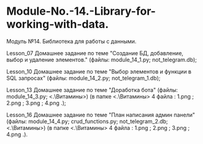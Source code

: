 # Module-No.-14.-Library-for-working-with-data.
Модуль №14. Библиотека для работы с данными.

Lesson_07 Домашнее задание по теме "Создание БД, добавление, выбор и удаление элементов." (файлы: module_14_1.py; not_telegram.db);

Lesson_10 Домашнее задание по теме "Выбор элементов и функции в SQL запросах" (файлы: module_14_2.py; not_telegram_1.db);

Lesson_13 Домашнее задание по теме "Доработка бота" (файлы: module_14_3.py; <.\Витамины>)
          (в папке <.\Витамины> 4 файла : 1.png ; 2.png ; 3.png ; 4.png .);

Lesson_16 Домашнее задание по теме "План написания админ панели"(файлы: module_14_4.py; crud_functions.py; not_telegram_2.db;<.\Витамины>)
          (в папке <.\Витамины> 4 файла : 1.png ; 2.png ; 3.png ; 4.png .).

          
